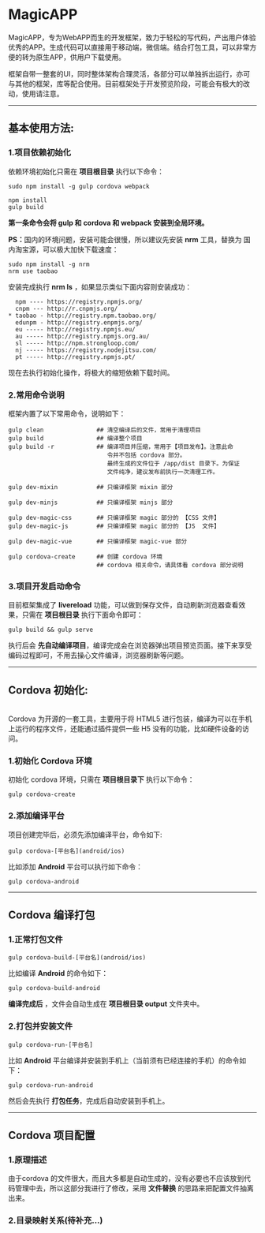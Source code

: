 # MagicAPP

<p>MagicAPP，专为WebAPP而生的开发框架，致力于轻松的写代码，产出用户体验优秀的APP。生成代码可以直接用于移动端，微信端。结合打包工具，可以非常方便的转为原生APP，供用户下载使用。</p>

<p>框架自带一整套的UI，同时整体架构合理灵活，各部分可以单独拆出运行，亦可与其他的框架，库等配合使用。目前框架处于开发预览阶段，可能会有极大的改动，使用请注意。</p>

***

## 基本使用方法:
### 1.项目依赖初始化

<p>依赖环境初始化只需在 <b>项目根目录</b> 执行以下命令：</p>

```CLI
sudo npm install -g gulp cordova webpack

npm install
gulp build
```

<p><b>第一条命令会将 gulp 和 cordova 和 webpack 安装到全局环境。</b></p>

<p><b>PS：</b>国内的环境问题，安装可能会很慢，所以建议先安装 <b>nrm</b> 工具，替换为 国内淘宝源，可以极大加快下载速度：</p>

```CLI
sudo npm install -g nrm
nrm use taobao
```

<p>安装完成执行 <b>nrm ls</b> ，如果显示类似下面内容则安装成功：</p>

```CLI
  npm ---- https://registry.npmjs.org/
  cnpm --- http://r.cnpmjs.org/
* taobao - http://registry.npm.taobao.org/
  edunpm - http://registry.enpmjs.org/
  eu ----- http://registry.npmjs.eu/
  au ----- http://registry.npmjs.org.au/
  sl ----- http://npm.strongloop.com/
  nj ----- https://registry.nodejitsu.com/
  pt ----- http://registry.npmjs.pt/
```

<p>现在去执行初始化操作，将极大的缩短依赖下载时间。</p>

### 2.常用命令说明
<p>框架内置了以下常用命令，说明如下：</p>

```CLI
gulp clean               ## 清空编译后的文件，常用于清理项目
gulp build               ## 编译整个项目
gulp build -r            ## 编译项目并压缩，常用于【项目发布】。注意此命
                            令并不包括 cordova 部分。
                            最终生成的文件位于 /app/dist 目录下。为保证
                            文件纯净，建议发布前执行一次清理工作。

gulp dev-mixin           ## 只编译框架 mixin 部分

gulp dev-minjs           ## 只编译框架 minjs 部分

gulp dev-magic-css       ## 只编译框架 magic 部分的 【CSS 文件】
gulp dev-magic-js        ## 只编译框架 magic 部分的 【JS  文件】

gulp dev-magic-vue       ## 只编译框架 magic-vue 部分

gulp cordova-create      ## 创建 cordova 环境
                         ## cordova 相关命令，请具体看 cordova 部分说明
```

### 3.项目开发启动命令

<p>目前框架集成了 <b>livereload</b> 功能，可以做到保存文件，自动刷新浏览器查看效果，只需在 <b>项目根目录</b> 执行下面命令即可：</p>

```CLI
gulp build && gulp serve
```

<p>执行后会 <b>先自动编译项目</b>，编译完成会在浏览器弹出项目预览页面。接下来享受编码过程即可，不用去操心文件编译，浏览器刷新等问题。</p>

***

## Cordova 初始化:

<p><br>Cordova 为开源的一套工具，主要用于将 HTML5 进行包装，编译为可以在手机上运行的程序文件，还能通过插件提供一些 H5 没有的功能，比如硬件设备的访问。</p>

### 1.初始化 Cordova 环境
<p>初始化 cordova 环境，只需在 <b>项目根目录下</b> 执行以下命令：</p>

```CLI
gulp cordova-create
```

### 2.添加编译平台
<p>项目创建完毕后，必须先添加编译平台，命令如下:</p>

```CLI
gulp cordova-[平台名](android/ios)
```

<p>比如添加 <b>Android</b> 平台可以执行如下命令：</p>

```CLI
gulp cordova-android
```

***

## Cordova 编译打包
### 1.正常打包文件
```CLI
gulp cordova-build-[平台名](android/ios)
```
<p>比如编译 <b>Android</b> 的命令如下：</p>

```
gulp cordova-build-android
```

<p><b>编译完成后</b> ，文件会自动生成在 <b>项目根目录 output</b> 文件夹中。</p>

### 2.打包并安装文件

```CLI
gulp cordova-run-[平台名]
```

<p>比如 <b>Android</b> 平台编译并安装到手机上（当前须有已经连接的手机）的命令如下：</p>

```
gulp cordova-run-android
```

<p>然后会先执行 <b>打包任务</b>，完成后自动安装到手机上。 </p>

***

## Cordova 项目配置
### 1.原理描述
<p>由于cordova 的文件很大，而且大多都是自动生成的，没有必要也不应该放到代码管理中去，所以这部分我进行了修改，采用 <b>文件替换</b> 的思路来把配置文件抽离出来。</p>

### 2.目录映射关系(待补充...)
